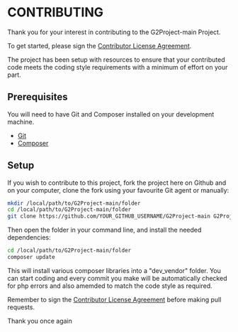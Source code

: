 # CONTRIBUTING

Thank you for your interest in contributing to the G2Project-main Project.

To get started, please sign the <a href="https://www.clahub.com/agreements/dakanji/G2Project-main">Contributor License Agreement</a>. 

The project has been setup with resources to ensure that your contributed code meets the coding style requirements with a minimum of effort on your part.

## Prerequisites

You will need to have Git and Composer installed on your development machine.

- [Git](https://git-scm.com/)
- [Composer](https://getcomposer.org/)

## Setup

If you wish to contribute to this project, fork the project here on Github and on your computer, clone the fork using your favourite Git agent or manually:

```bash
mkdir /local/path/to/G2Project-main/folder
cd /local/path/to/G2Project-main/folder
git clone https://github.com/YOUR_GITHUB_USERNAME/G2Project-main G2Project-main
```


Then open the folder in your command line, and install the needed dependencies:

```bash
cd /local/path/to/G2Project-main/folder
composer update
```

This will install various composer libraries into a "dev_vendor" folder.
You can start coding and every commit you make will be automatically checked for php errors and also amemded to match the code style as required. 

Remember to sign the <a href="https://www.clahub.com/agreements/dakanji/G2Project-main">Contributor License Agreement</a> before making pull requests.

Thank you once again
